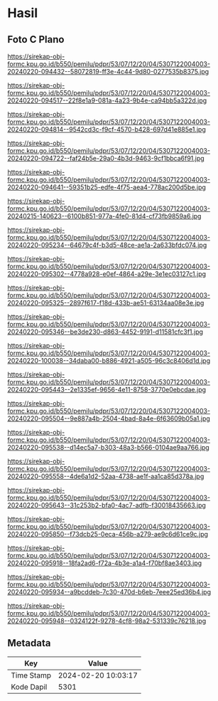 # Hasil

## Foto C Plano

https://sirekap-obj-formc.kpu.go.id/b550/pemilu/pdpr/53/07/12/20/04/5307122004003-20240220-094432--58072819-ff3e-4c44-9d80-0277535b8375.jpg

https://sirekap-obj-formc.kpu.go.id/b550/pemilu/pdpr/53/07/12/20/04/5307122004003-20240220-094517--22f8e1a9-081a-4a23-9b4e-ca94bb5a322d.jpg

https://sirekap-obj-formc.kpu.go.id/b550/pemilu/pdpr/53/07/12/20/04/5307122004003-20240220-094814--9542cd3c-f9cf-4570-b428-697d41e885e1.jpg

https://sirekap-obj-formc.kpu.go.id/b550/pemilu/pdpr/53/07/12/20/04/5307122004003-20240220-094722--faf24b5e-29a0-4b3d-9463-9cf1bbca6f91.jpg

https://sirekap-obj-formc.kpu.go.id/b550/pemilu/pdpr/53/07/12/20/04/5307122004003-20240220-094641--59351b25-edfe-4f75-aea4-778ac200d5be.jpg

https://sirekap-obj-formc.kpu.go.id/b550/pemilu/pdpr/53/07/12/20/04/5307122004003-20240215-140623--6100b851-977a-4fe0-81d4-cf73fb9859a6.jpg

https://sirekap-obj-formc.kpu.go.id/b550/pemilu/pdpr/53/07/12/20/04/5307122004003-20240220-095234--64679c4f-b3d5-48ce-ae1a-2a633bfdc074.jpg

https://sirekap-obj-formc.kpu.go.id/b550/pemilu/pdpr/53/07/12/20/04/5307122004003-20240220-095302--4778a928-e0ef-4864-a29e-3e1ec03127c1.jpg

https://sirekap-obj-formc.kpu.go.id/b550/pemilu/pdpr/53/07/12/20/04/5307122004003-20240220-095325--2897f617-f18d-433b-ae51-63134aa08e3e.jpg

https://sirekap-obj-formc.kpu.go.id/b550/pemilu/pdpr/53/07/12/20/04/5307122004003-20240220-095346--be3de230-d863-4452-9191-d11581cfc3f1.jpg

https://sirekap-obj-formc.kpu.go.id/b550/pemilu/pdpr/53/07/12/20/04/5307122004003-20240220-100038--34daba00-b886-4921-a505-96c3c8406d1d.jpg

https://sirekap-obj-formc.kpu.go.id/b550/pemilu/pdpr/53/07/12/20/04/5307122004003-20240220-095443--2e1335ef-9656-4e11-8758-3770e0ebcdae.jpg

https://sirekap-obj-formc.kpu.go.id/b550/pemilu/pdpr/53/07/12/20/04/5307122004003-20240220-095504--9e887a4b-2504-4bad-8a4e-6f63609b05a1.jpg

https://sirekap-obj-formc.kpu.go.id/b550/pemilu/pdpr/53/07/12/20/04/5307122004003-20240220-095538--d14ec5a7-b303-48a3-b566-0104ae9aa766.jpg

https://sirekap-obj-formc.kpu.go.id/b550/pemilu/pdpr/53/07/12/20/04/5307122004003-20240220-095558--4de6a1d2-52aa-4738-ae1f-aa1ca85d378a.jpg

https://sirekap-obj-formc.kpu.go.id/b550/pemilu/pdpr/53/07/12/20/04/5307122004003-20240220-095643--31c253b2-bfa0-4ac7-adfb-f30018435663.jpg

https://sirekap-obj-formc.kpu.go.id/b550/pemilu/pdpr/53/07/12/20/04/5307122004003-20240220-095850--f73dcb25-0eca-456b-a279-ae9c6d61ce9c.jpg

https://sirekap-obj-formc.kpu.go.id/b550/pemilu/pdpr/53/07/12/20/04/5307122004003-20240220-095918--18fa2ad6-f72a-4b3e-a1a4-f70bf8ae3403.jpg

https://sirekap-obj-formc.kpu.go.id/b550/pemilu/pdpr/53/07/12/20/04/5307122004003-20240220-095934--a9bcddeb-7c30-470d-b6eb-7eee25ed36b4.jpg

https://sirekap-obj-formc.kpu.go.id/b550/pemilu/pdpr/53/07/12/20/04/5307122004003-20240220-095948--0324122f-9278-4cf8-98a2-531339c76218.jpg


## Metadata

| Key        | Value               |
| ---------- | ------------------- |
| Time Stamp | 2024-02-20 10:03:17 |
| Kode Dapil | 5301                |



